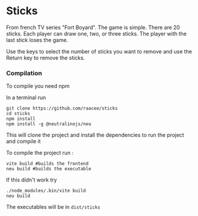 # Sticks

From french TV series "Fort Boyard".
The game is simple. There are 20 sticks. Each player can draw one, two, or three sticks. The player with the last stick loses the game.

Use the keys to select the number of sticks you want to remove and use the Return key to remove the sticks.

### Compilation

To compile you need npm

In a terminal run 

```shell
git clone https://github.com/raacee/sticks
cd sticks
npm install 
npm install -g @neutralinojs/neu
```

This will clone the project and install the dependencies to run the project and compile it

To compile the project run :

```shell
vite build #builds the frontend
neu build #builds the executable
```

If this didn't work try
```shell
./node_modules/.bin/vite build
neu build
```

The executables will be in ```dist/sticks```